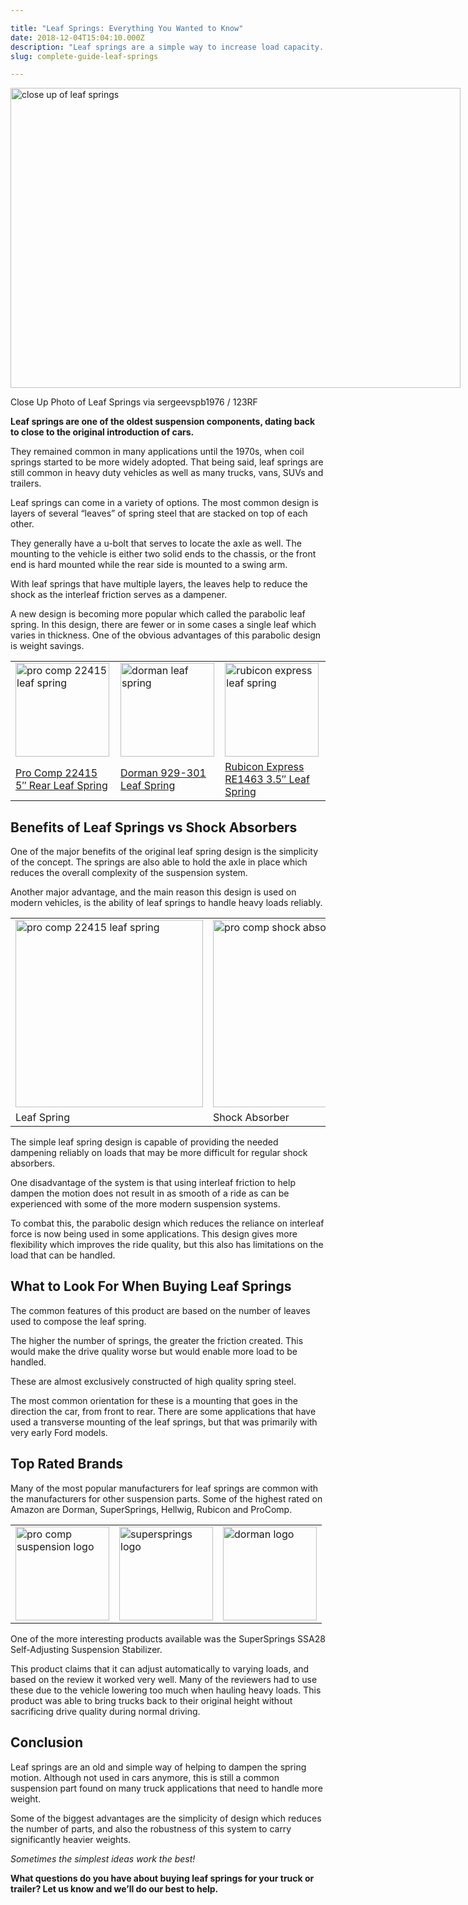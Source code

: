 ```yaml
---

title: "Leaf Springs: Everything You Wanted to Know"
date: 2018-12-04T15:04:10.000Z
description: "Leaf springs are a simple way to increase load capacity. Although not used in cars anymore, helper springs are still found on trucks and trailers."
slug: complete-guide-leaf-springs

---
```


<div id="attachment_2952" style="width: 730px" class="wp-caption aligncenter"><img aria-describedby="caption-attachment-2952" src="http://www.hcdmag.com/wp-content/uploads/leaf_springs_detail.jpg" alt="close up of leaf springs" width="720" height="480" class="size-full wp-image-2952" srcset="http://www.hcdmag.com/wp-content/uploads/leaf_springs_detail.jpg 720w, http://www.hcdmag.com/wp-content/uploads/leaf_springs_detail-300x200.jpg 300w" sizes="(max-width: 720px) 100vw, 720px" /><p id="caption-attachment-2952" class="wp-caption-text">Close Up Photo of Leaf Springs via sergeevspb1976 / 123RF</p></div>
<p><strong>Leaf springs are one of the oldest suspension components, dating back to close to the original introduction of cars.</strong> </p>
<p>They remained common in many applications until the 1970s, when coil springs started to be more widely adopted. That being said, leaf springs are still common in heavy duty vehicles as well as many trucks, vans, SUVs and trailers. </p>
<p>Leaf springs can come in a variety of options. The most common design is layers of several “leaves” of spring steel that are stacked on top of each other. </p>
<p>They generally have a u-bolt that serves to locate the axle as well. The mounting to the vehicle is either two solid ends to the chassis, or the front end is hard mounted while the rear side is mounted to a swing arm. </p>
<p>With leaf springs that have multiple layers, the leaves help to reduce the shock as the interleaf friction serves as a dampener. </p>
<p>A new design is becoming more popular which called the parabolic leaf spring. In this design, there are fewer or in some cases a single leaf which varies in thickness. One of the obvious advantages of this parabolic design is weight savings.</p>
<table>
<tr>
<td><a class="easyazon-link" data-cart="n" data-cloak="y" data-identifier="B001FBMKF6" data-locale="US" data-localize="y" data-popups="n" data-tag="hcdmag-20" href="http://www.hcdmag.com/product/B001FBMKF6/US/hcdmag-20/" rel="nofollow" target="_blank"><img src="http://www.hcdmag.com/wp-content/uploads/pro_comp_22415_leaf_spring-150x150.jpg" alt="pro comp 22415 leaf spring" width="150" height="150" class="aligncenter size-thumbnail wp-image-2959" srcset="http://www.hcdmag.com/wp-content/uploads/pro_comp_22415_leaf_spring-150x150.jpg 150w, http://www.hcdmag.com/wp-content/uploads/pro_comp_22415_leaf_spring-300x300.jpg 300w, http://www.hcdmag.com/wp-content/uploads/pro_comp_22415_leaf_spring-768x768.jpg 768w, http://www.hcdmag.com/wp-content/uploads/pro_comp_22415_leaf_spring-1024x1024.jpg 1024w, http://www.hcdmag.com/wp-content/uploads/pro_comp_22415_leaf_spring-160x160.jpg 160w, http://www.hcdmag.com/wp-content/uploads/pro_comp_22415_leaf_spring-320x320.jpg 320w, http://www.hcdmag.com/wp-content/uploads/pro_comp_22415_leaf_spring-120x120.jpg 120w, http://www.hcdmag.com/wp-content/uploads/pro_comp_22415_leaf_spring.jpg 1500w" sizes="(max-width: 150px) 100vw, 150px" /></a></td>
<td><a class="easyazon-link" data-cart="n" data-cloak="y" data-identifier="B005VPS358" data-locale="US" data-localize="y" data-popups="n" data-tag="hcdmag-20" href="http://www.hcdmag.com/product/B005VPS358/US/hcdmag-20/" rel="nofollow" target="_blank"><img src="http://www.hcdmag.com/wp-content/uploads/dorman_leaf_spring-150x150.jpg" alt="dorman leaf spring" width="150" height="150" class="aligncenter size-thumbnail wp-image-2961" srcset="http://www.hcdmag.com/wp-content/uploads/dorman_leaf_spring-150x150.jpg 150w, http://www.hcdmag.com/wp-content/uploads/dorman_leaf_spring-300x300.jpg 300w, http://www.hcdmag.com/wp-content/uploads/dorman_leaf_spring-768x768.jpg 768w, http://www.hcdmag.com/wp-content/uploads/dorman_leaf_spring-1024x1024.jpg 1024w, http://www.hcdmag.com/wp-content/uploads/dorman_leaf_spring-160x160.jpg 160w, http://www.hcdmag.com/wp-content/uploads/dorman_leaf_spring-320x320.jpg 320w, http://www.hcdmag.com/wp-content/uploads/dorman_leaf_spring-120x120.jpg 120w, http://www.hcdmag.com/wp-content/uploads/dorman_leaf_spring.jpg 1500w" sizes="(max-width: 150px) 100vw, 150px" /></a></td>
<td><a class="easyazon-link" data-cart="n" data-cloak="y" data-identifier="B006GJKFHW" data-locale="US" data-localize="y" data-popups="n" data-tag="hcdmag-20" href="http://www.hcdmag.com/product/B006GJKFHW/US/hcdmag-20/" rel="nofollow" target="_blank"><img src="http://www.hcdmag.com/wp-content/uploads/rubicon_express_leaf_spring-150x150.jpg" alt="rubicon express leaf spring" width="150" height="150" class="aligncenter size-thumbnail wp-image-2962" srcset="http://www.hcdmag.com/wp-content/uploads/rubicon_express_leaf_spring-150x150.jpg 150w, http://www.hcdmag.com/wp-content/uploads/rubicon_express_leaf_spring-300x300.jpg 300w, http://www.hcdmag.com/wp-content/uploads/rubicon_express_leaf_spring-768x768.jpg 768w, http://www.hcdmag.com/wp-content/uploads/rubicon_express_leaf_spring-1024x1024.jpg 1024w, http://www.hcdmag.com/wp-content/uploads/rubicon_express_leaf_spring-160x160.jpg 160w, http://www.hcdmag.com/wp-content/uploads/rubicon_express_leaf_spring-320x320.jpg 320w, http://www.hcdmag.com/wp-content/uploads/rubicon_express_leaf_spring-120x120.jpg 120w, http://www.hcdmag.com/wp-content/uploads/rubicon_express_leaf_spring.jpg 1500w" sizes="(max-width: 150px) 100vw, 150px" /></a></td>
</tr>
<tr>
<td><a class="easyazon-link" data-cart="n" data-cloak="y" data-identifier="B001FBMKF6" data-locale="US" data-localize="y" data-popups="n" data-tag="hcdmag-20" href="http://www.hcdmag.com/product/B001FBMKF6/US/hcdmag-20/" rel="nofollow" target="_blank">Pro Comp 22415 5&#8243; Rear Leaf Spring</a></td>
<td><a class="easyazon-link" data-cart="n" data-cloak="y" data-identifier="B005VPS358" data-locale="US" data-localize="y" data-popups="n" data-tag="hcdmag-20" href="http://www.hcdmag.com/product/B005VPS358/US/hcdmag-20/" rel="nofollow" target="_blank">Dorman 929-301 Leaf Spring</a></td>
<td><a class="easyazon-link" data-cart="n" data-cloak="y" data-identifier="B006GJKFHW" data-locale="US" data-localize="y" data-popups="n" data-tag="hcdmag-20" href="http://www.hcdmag.com/product/B006GJKFHW/US/hcdmag-20/" rel="nofollow" target="_blank">Rubicon Express RE1463 3.5&#8243; Leaf Spring</a></td>
</tr>
</table>
<h2>Benefits of Leaf Springs vs Shock Absorbers</h2>
<p>One of the major benefits of the original leaf spring design is the simplicity of the concept. The springs are also able to hold the axle in place which reduces the overall complexity of the suspension system. </p>
<p>Another major advantage, and the main reason this design is used on modern vehicles, is the ability of leaf springs to handle heavy loads reliably. </p>
<table>
<tr>
<td><a class="easyazon-link" data-cart="n" data-cloak="y" data-identifier="B001FBMKF6" data-locale="US" data-localize="y" data-popups="n" data-tag="hcdmag-20" href="http://www.hcdmag.com/product/B001FBMKF6/US/hcdmag-20/" rel="nofollow" target="_blank"><img src="http://www.hcdmag.com/wp-content/uploads/pro_comp_22415_leaf_spring-300x300.jpg" alt="pro comp 22415 leaf spring" width="300" height="300" class="aligncenter size-medium wp-image-2959" srcset="http://www.hcdmag.com/wp-content/uploads/pro_comp_22415_leaf_spring-300x300.jpg 300w, http://www.hcdmag.com/wp-content/uploads/pro_comp_22415_leaf_spring-150x150.jpg 150w, http://www.hcdmag.com/wp-content/uploads/pro_comp_22415_leaf_spring-768x768.jpg 768w, http://www.hcdmag.com/wp-content/uploads/pro_comp_22415_leaf_spring-1024x1024.jpg 1024w, http://www.hcdmag.com/wp-content/uploads/pro_comp_22415_leaf_spring-160x160.jpg 160w, http://www.hcdmag.com/wp-content/uploads/pro_comp_22415_leaf_spring-320x320.jpg 320w, http://www.hcdmag.com/wp-content/uploads/pro_comp_22415_leaf_spring-120x120.jpg 120w, http://www.hcdmag.com/wp-content/uploads/pro_comp_22415_leaf_spring.jpg 1500w" sizes="(max-width: 300px) 100vw, 300px" /></a></td>
<td><a class="easyazon-link" data-cart="n" data-cloak="y" data-identifier="B000CNGUU4" data-locale="US" data-localize="y" data-popups="n" data-tag="hcdmag-20" href="http://www.hcdmag.com/product/B000CNGUU4/US/hcdmag-20/" rel="nofollow" target="_blank"><img src="http://www.hcdmag.com/wp-content/uploads/pro_comp_shock_absorber-300x300.jpg" alt="pro comp shock absorber" width="300" height="300" class="aligncenter size-medium wp-image-2969" srcset="http://www.hcdmag.com/wp-content/uploads/pro_comp_shock_absorber-300x300.jpg 300w, http://www.hcdmag.com/wp-content/uploads/pro_comp_shock_absorber-150x150.jpg 150w, http://www.hcdmag.com/wp-content/uploads/pro_comp_shock_absorber-768x768.jpg 768w, http://www.hcdmag.com/wp-content/uploads/pro_comp_shock_absorber-1024x1024.jpg 1024w, http://www.hcdmag.com/wp-content/uploads/pro_comp_shock_absorber-160x160.jpg 160w, http://www.hcdmag.com/wp-content/uploads/pro_comp_shock_absorber-320x320.jpg 320w, http://www.hcdmag.com/wp-content/uploads/pro_comp_shock_absorber-120x120.jpg 120w, http://www.hcdmag.com/wp-content/uploads/pro_comp_shock_absorber.jpg 1500w" sizes="(max-width: 300px) 100vw, 300px" /></a></td>
</tr>
<tr>
<td>Leaf Spring</td>
<td>Shock Absorber</td>
</tr>
</table>
<p>The simple leaf spring design is capable of providing the needed dampening reliably on loads that may be more difficult for regular shock absorbers. </p>
<p>One disadvantage of the system is that using interleaf friction to help dampen the motion does not result in as smooth of a ride as can be experienced with some of the more modern suspension systems. </p>
<p>To combat this, the parabolic design which reduces the reliance on interleaf force is now being used in some applications. This design gives more flexibility which improves the ride quality, but this also has limitations on the load that can be handled.</p>
<h2>What to Look For When Buying Leaf Springs</h2>
<p>The common features of this product are based on the number of leaves used to compose the leaf spring. </p>
<p>The higher the number of springs, the greater the friction created. This would make the drive quality worse but would enable more load to be handled. </p>
<p>These are almost exclusively constructed of high quality spring steel. </p>
<p>The most common orientation for these is a mounting that goes in the direction the car, from front to rear. There are some applications that have used a transverse mounting of the leaf springs, but that was primarily with very early Ford models.</p>
<h2>Top Rated Brands</h2>
<p>Many of the most popular manufacturers for leaf springs are common with the manufacturers for other suspension parts. Some of the highest rated on Amazon are Dorman, SuperSprings, Hellwig, Rubicon and ProComp. </p>
<table>
<tr>
<td><img src="http://www.hcdmag.com/wp-content/uploads/pro_comp_suspension_logo-150x150.jpg" alt="pro comp suspension logo" width="150" height="150" class="aligncenter size-thumbnail wp-image-2958" srcset="http://www.hcdmag.com/wp-content/uploads/pro_comp_suspension_logo-150x150.jpg 150w, http://www.hcdmag.com/wp-content/uploads/pro_comp_suspension_logo-300x300.jpg 300w, http://www.hcdmag.com/wp-content/uploads/pro_comp_suspension_logo-768x768.jpg 768w, http://www.hcdmag.com/wp-content/uploads/pro_comp_suspension_logo-160x160.jpg 160w, http://www.hcdmag.com/wp-content/uploads/pro_comp_suspension_logo-320x320.jpg 320w, http://www.hcdmag.com/wp-content/uploads/pro_comp_suspension_logo-120x120.jpg 120w, http://www.hcdmag.com/wp-content/uploads/pro_comp_suspension_logo.jpg 800w" sizes="(max-width: 150px) 100vw, 150px" /></td>
<td><img src="http://www.hcdmag.com/wp-content/uploads/supersprings_logo-150x150.jpg" alt="supersprings logo" width="150" height="150" class="aligncenter size-thumbnail wp-image-2956" srcset="http://www.hcdmag.com/wp-content/uploads/supersprings_logo-150x150.jpg 150w, http://www.hcdmag.com/wp-content/uploads/supersprings_logo-300x300.jpg 300w, http://www.hcdmag.com/wp-content/uploads/supersprings_logo-768x768.jpg 768w, http://www.hcdmag.com/wp-content/uploads/supersprings_logo-160x160.jpg 160w, http://www.hcdmag.com/wp-content/uploads/supersprings_logo-320x320.jpg 320w, http://www.hcdmag.com/wp-content/uploads/supersprings_logo-120x120.jpg 120w, http://www.hcdmag.com/wp-content/uploads/supersprings_logo.jpg 800w" sizes="(max-width: 150px) 100vw, 150px" /></td>
<td><img src="http://www.hcdmag.com/wp-content/uploads/dorman_logo-150x150.jpg" alt="dorman logo" width="150" height="150" class="aligncenter size-thumbnail wp-image-2955" srcset="http://www.hcdmag.com/wp-content/uploads/dorman_logo-150x150.jpg 150w, http://www.hcdmag.com/wp-content/uploads/dorman_logo-300x300.jpg 300w, http://www.hcdmag.com/wp-content/uploads/dorman_logo-160x160.jpg 160w, http://www.hcdmag.com/wp-content/uploads/dorman_logo-320x320.jpg 320w, http://www.hcdmag.com/wp-content/uploads/dorman_logo-120x120.jpg 120w, http://www.hcdmag.com/wp-content/uploads/dorman_logo.jpg 700w" sizes="(max-width: 150px) 100vw, 150px" /></td>
</tr>
</table>
<p>One of the more interesting products available was the SuperSprings SSA28 Self-Adjusting Suspension Stabilizer. </p>
<p>This product claims that it can adjust automatically to varying loads, and based on the review it worked very well. Many of the reviewers had to use these due to the vehicle lowering too much when hauling heavy loads. This product was able to bring trucks back to their original height without sacrificing drive quality during normal driving.</p>
<h2>Conclusion</h2>
<p>Leaf springs are an old and simple way of helping to dampen the spring motion. Although not used in cars anymore, this is still a common suspension part found on many truck applications that need to handle more weight. </p>
<p>Some of the biggest advantages are the simplicity of design which reduces the number of parts, and also the robustness of this system to carry significantly heavier weights.</p>
<p><em>Sometimes the simplest ideas work the best!</em></p>
<p><strong>What questions do you have about buying leaf springs for your truck or trailer? Let us know and we&#8217;ll do our best to help.</strong></p>
